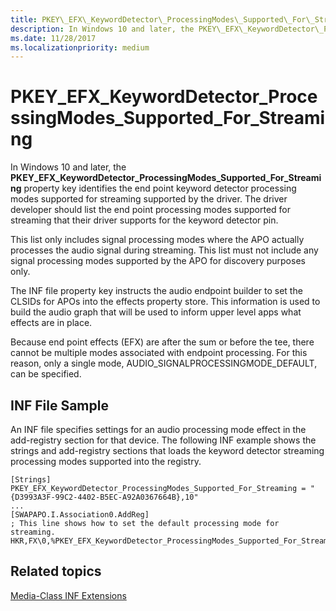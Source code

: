 ```yaml
---
title: PKEY\_EFX\_KeywordDetector\_ProcessingModes\_Supported\_For\_Streaming
description: In Windows 10 and later, the PKEY\_EFX\_KeywordDetector\_ProcessingModes\_Supported\_For\_Streaming property key identifies the end point keyword detector processing modes supported for streaming supported by the driver.
ms.date: 11/28/2017
ms.localizationpriority: medium
---
```


# PKEY\_EFX\_KeywordDetector\_ProcessingModes\_Supported\_For\_Streaming


In Windows 10 and later, the **PKEY\_EFX\_KeywordDetector\_ProcessingModes\_Supported\_For\_Streaming** property key identifies the end point keyword detector processing modes supported for streaming supported by the driver. The driver developer should list the end point processing modes supported for streaming that their driver supports for the keyword detector pin.

This list only includes signal processing modes where the APO actually processes the audio signal during streaming. This list must not include any signal processing modes supported by the APO for discovery purposes only.

The INF file property key instructs the audio endpoint builder to set the CLSIDs for APOs into the effects property store. This information is used to build the audio graph that will be used to inform upper level apps what effects are in place.

Because end point effects (EFX) are after the sum or before the tee, there cannot be multiple modes associated with endpoint processing. For this reason, only a single mode, AUDIO\_SIGNALPROCESSINGMODE\_DEFAULT, can be specified.

## <span id="INF_File_Sample"></span><span id="inf_file_sample"></span><span id="INF_FILE_SAMPLE"></span>INF File Sample


An INF file specifies settings for an audio processing mode effect in the add-registry section for that device. The following INF example shows the strings and add-registry sections that loads the keyword detector streaming processing modes supported into the registry.

```inf
[Strings]
PKEY_EFX_KeywordDetector_ProcessingModes_Supported_For_Streaming = "{D3993A3F-99C2-4402-B5EC-A92A0367664B},10"
...
[SWAPAPO.I.Association0.AddReg]
; This line shows how to set the default processing mode for streaming.
HKR,FX\0,%PKEY_EFX_KeywordDetector_ProcessingModes_Supported_For_Streaming%,0x00010000,%AUDIO_SIGNALPROCESSINGMODE_DEFAULT%
```

## <span id="related_topics"></span>Related topics


[Media-Class INF Extensions](media-class-inf-extensions.md)

 

 






